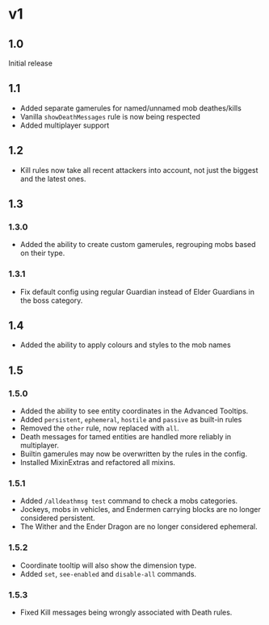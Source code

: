 # v1
## 1.0
Initial release

## 1.1
- Added separate gamerules for named/unnamed mob deathes/kills
- Vanilla `showDeathMessages` rule is now being respected
- Added multiplayer support

## 1.2
- Kill rules now take all recent attackers into account, not just the biggest and the latest ones.


## 1.3
### 1.3.0
- Added the ability to create custom gamerules, regrouping mobs based on their type.
### 1.3.1
- Fix default config using regular Guardian instead of Elder Guardians in the boss category.


## 1.4
- Added the ability to apply colours and styles to the mob names

## 1.5
### 1.5.0
- Added the ability to see entity coordinates in the Advanced Tooltips.
- Added `persistent`, `ephemeral`, `hostile` and `passive` as built-in rules
- Removed the `other` rule, now replaced with `all`.
- Death messages for tamed entities are handled more reliably in multiplayer.
- Builtin gamerules may now be overwritten by the rules in the config.
- Installed MixinExtras and refactored all mixins.
###	1.5.1
- Added `/alldeathmsg test` command to check a mobs categories.
- Jockeys, mobs in vehicles, and Endermen carrying blocks are no longer considered persistent.
- The Wither and the Ender Dragon are no longer considered ephemeral.
### 1.5.2
- Coordinate tooltip will also show the dimension type.
- Added `set`, `see-enabled` and `disable-all` commands.
### 1.5.3
- Fixed Kill messages being wrongly associated with Death rules.
